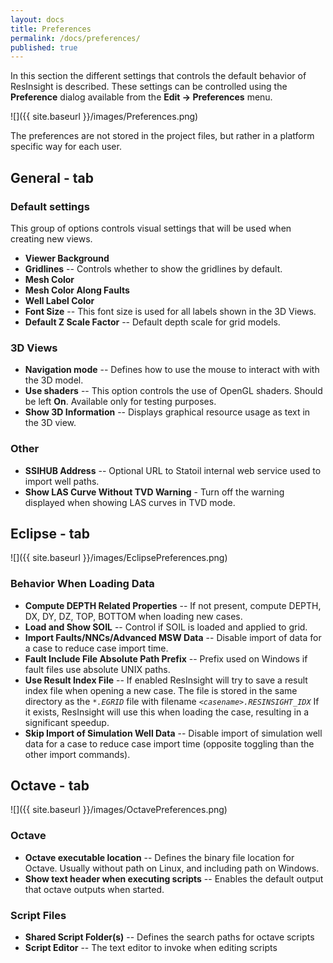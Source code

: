 ```yaml
---
layout: docs
title: Preferences
permalink: /docs/preferences/
published: true
---
```


In this section the different settings that controls the default behavior of ResInsight is described. These settings can be controlled using the **Preference** dialog available from the **Edit -> Preferences** menu.

![]({{ site.baseurl }}/images/Preferences.png)

The preferences are not stored in the project files, but rather in a platform specific way for each user. 

## General - tab

### Default settings

This group of options controls visual settings that will be used when creating new views.

- **Viewer Background** 
- **Gridlines** -- Controls whether to show the gridlines by default.
- **Mesh Color** 
- **Mesh Color Along Faults**
- **Well Label Color**
- **Font Size** -- This font size is used for all labels shown in the 3D Views.
- **Default Z Scale Factor** -- Default depth scale for grid models.

### 3D Views
- **Navigation mode** -- Defines how to use the mouse to interact with with the 3D model.
- **Use shaders** -- This option controls the use of OpenGL shaders. Should be left **On**. Available only for testing purposes.
- **Show 3D Information** -- Displays graphical resource usage as text in the 3D view.

### Other

- **SSIHUB Address** -- Optional URL to Statoil internal web service used to import well paths.
- **Show LAS Curve Without TVD Warning** - Turn off the warning displayed when showing LAS curves in TVD mode.

## Eclipse - tab

![]({{ site.baseurl }}/images/EclipsePreferences.png)

### Behavior When Loading Data

- **Compute DEPTH Related Properties** -- If not present, compute DEPTH, DX, DY, DZ, TOP, BOTTOM when loading new cases.
- **Load and Show SOIL** -- Control if SOIL is loaded and applied to grid.
- **Import Faults/NNCs/Advanced MSW Data** -- Disable import of data for a case to reduce case import time.
- **Fault Include File Absolute Path Prefix** -- Prefix used on Windows if fault files use absolute UNIX paths.
- **Use Result Index File** -- If enabled ResInsight will try to save a result index file when opening a new case. The file is stored in the same directory as the _`*.EGRID`_ file with filename _`<casename>.RESINSIGHT_IDX`_ If it exists, ResInsight will use this when loading the case, resulting in a significant speedup.
- **Skip Import of Simulation Well Data** -- Disable import of simulation well data for a case to reduce case import time (opposite toggling than the other import commands).

## Octave - tab

![]({{ site.baseurl }}/images/OctavePreferences.png)

### Octave

- **Octave executable location** -- Defines the binary file location for Octave. Usually without path on Linux, and including path on Windows.
- **Show text header when executing scripts** -- Enables the default output that octave outputs when started.

### Script Files

- **Shared Script Folder(s)** -- Defines the search paths for octave scripts
- **Script Editor** -- The text editor to invoke when editing scripts

